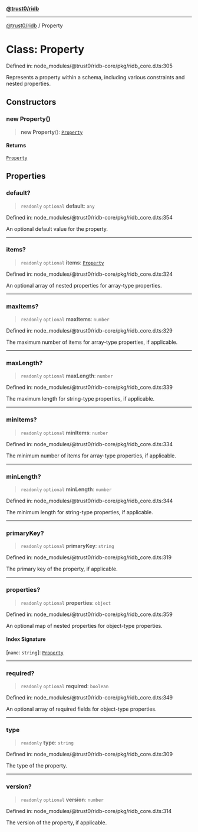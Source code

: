 [**@trust0/ridb**](../README.md)

***

[@trust0/ridb](../README.md) / Property

# Class: Property

Defined in: node\_modules/@trust0/ridb-core/pkg/ridb\_core.d.ts:305

Represents a property within a schema, including various constraints and nested properties.

## Constructors

### new Property()

> **new Property**(): [`Property`](Property.md)

#### Returns

[`Property`](Property.md)

## Properties

### default?

> `readonly` `optional` **default**: `any`

Defined in: node\_modules/@trust0/ridb-core/pkg/ridb\_core.d.ts:354

An optional default value for the property.

***

### items?

> `readonly` `optional` **items**: [`Property`](Property.md)

Defined in: node\_modules/@trust0/ridb-core/pkg/ridb\_core.d.ts:324

An optional array of nested properties for array-type properties.

***

### maxItems?

> `readonly` `optional` **maxItems**: `number`

Defined in: node\_modules/@trust0/ridb-core/pkg/ridb\_core.d.ts:329

The maximum number of items for array-type properties, if applicable.

***

### maxLength?

> `readonly` `optional` **maxLength**: `number`

Defined in: node\_modules/@trust0/ridb-core/pkg/ridb\_core.d.ts:339

The maximum length for string-type properties, if applicable.

***

### minItems?

> `readonly` `optional` **minItems**: `number`

Defined in: node\_modules/@trust0/ridb-core/pkg/ridb\_core.d.ts:334

The minimum number of items for array-type properties, if applicable.

***

### minLength?

> `readonly` `optional` **minLength**: `number`

Defined in: node\_modules/@trust0/ridb-core/pkg/ridb\_core.d.ts:344

The minimum length for string-type properties, if applicable.

***

### primaryKey?

> `readonly` `optional` **primaryKey**: `string`

Defined in: node\_modules/@trust0/ridb-core/pkg/ridb\_core.d.ts:319

The primary key of the property, if applicable.

***

### properties?

> `readonly` `optional` **properties**: `object`

Defined in: node\_modules/@trust0/ridb-core/pkg/ridb\_core.d.ts:359

An optional map of nested properties for object-type properties.

#### Index Signature

\[`name`: `string`\]: [`Property`](Property.md)

***

### required?

> `readonly` `optional` **required**: `boolean`

Defined in: node\_modules/@trust0/ridb-core/pkg/ridb\_core.d.ts:349

An optional array of required fields for object-type properties.

***

### type

> `readonly` **type**: `string`

Defined in: node\_modules/@trust0/ridb-core/pkg/ridb\_core.d.ts:309

The type of the property.

***

### version?

> `readonly` `optional` **version**: `number`

Defined in: node\_modules/@trust0/ridb-core/pkg/ridb\_core.d.ts:314

The version of the property, if applicable.
